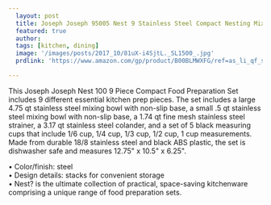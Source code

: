 ```yaml
---
  layout: post
  title: Joseph Joseph 95005 Nest 9 Stainless Steel Compact Nesting Mixing Bowl Set Measuring Tools Sieve Colander Food Prep Dishwasher Safe Non-Slip, 9-Piece, Silver
  featured: true
  author: 
  tags: [kitchen, dining]
  image: '/images/posts/2017_10/81uX-i4SjtL._SL1500_.jpg'
  prdlink: 'https://www.amazon.com/gp/product/B00BLMWXFG/ref=as_li_qf_sp_asin_il_tl?ie=UTF8&tag=ehdwhqkr-20&camp=1789&creative=9325&linkCode=as2&creativeASIN=B00BLMWXFG&linkId=9cfeaea70cf6adcb13d482c97aeae2b1'

---
```


This Joseph Joseph Nest 100 9 Piece Compact Food Preparation Set includes 9 different essential kitchen prep pieces. The set includes a large 4.75 qt stainless steel mixing bowl with non-slip base, a small .5 qt stainless steel mixing bowl with non-slip base, a 1.74 qt fine mesh stainless steel strainer, a 3.17 qt stainless steel colander, and a set of 5 black measuring cups that include 1/6 cup, 1/4 cup, 1/3 cup, 1/2 cup, 1 cup measurements. Made from durable 18/8 stainless steel and black ABS plastic, the set is dishwasher safe and measures 12.75" x 10.5" x 6.25".

• Color/finish: steel<br>
• Design details: stacks for convenient storage<br>
• Nest? is the ultimate collection of practical, space-saving kitchenware comprising a unique range of food preparation sets.<br>